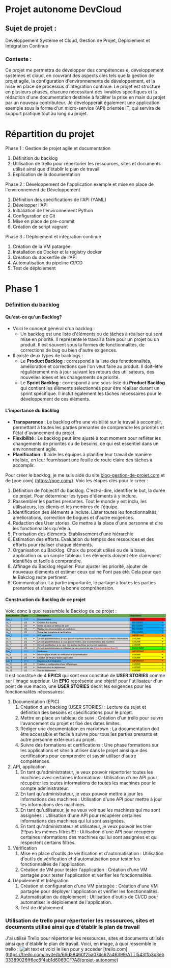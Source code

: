 # Projet autonome DevCloud
## Sujet de projet :
Developpement Système et Cloud, Gestion de Projet, Déploiement et Intégration Continue
### Contexte :
Ce projet me permettra de développer des compétences e, développement systèmes et cloud, en couvrant des aspects clés tels que la gestion de projet agile, la configuration d'environnements de développement, et la mise en place de processus d'intégration continue.
Le projet est structuré en plusieurs phases, chacune nécessitant des livrables spécifiques et la rédaction d'une documentation destinée à faciliter la prise en main du projet par un nouveau contributeur.
Je développerait également une application exemple sous la forme d'un micro-service (API) orientée IT, qui servira de support pratique tout au long du projet.
# Répartition du projet
Phase 1 : Gestion de projet agile et documentation
   1. Définition du backlog
   2. Utilisation de trello pour répertorier les ressources, sites et documents utilisé ainsi que d'établir le plan de travail
   3. Explication de la documentation

Phase 2 : Développement de l'application exemple et mise en place de l'environnement de Développement
   1. Définition des spécifications de l'API (YAML)
   2. Développer l'API
   3. Initialiation de l'environnement Python
   4. Configuration de Git
   5. Mise en place de pre-commit
   6. Création de script vagrant

Phase 3 : Déploiement et intégration continue
   1. Création de la VM patargée
   2. Installation de Docker et la registry docker
   3. Création du dockerfile de l'API
   4. Automatisation du pipeline CI/CD
   5. Test de déploiement

# Phase 1
### Définition du backlog
#### Qu'est-ce qu'un **Backlog**?
- Voici le concept général d'un backlog :
  - Un backlog est une liste d'éléments ou de tâches à réaliser qui sont mise en priorité. Il représente le travail à faire pour un projet ou un produit. Il est souvent sous la formes de fonctionnalités, de corrections de bug ou bien d'autre exigences.
- Il existe deux types de backlogs : 
  - Le **Product Backlog** : correspond à la liste des fonctionnalités, amélioration et corrections que l'on veut faire au produit. Il doit-être régulièrement mis à jour suivant les retours des utilisateurs, des nouvelles idées et les changements de priorité.
  - Le **Sprint Backlog** : correspond à une sous-liste du **Product Backlog** qui contient les éléments sélectionnés pour être réaliser durant un sprint spécifique. Il inclut également les tâches nécessaires pour le développement de ces éléments.
#### L'importance du Backlog
- **Transparence** : Le backlog offre une visibilité sur le travail à accomplir, permettant à toutes les parties prenantes de comprendre les priorités et l'état d'avancement du projet.
- **Flexibilité** : Le backlog peut être ajusté à tout moment pour refléter les changements de priorités ou de besoins, ce qui est essentiel dans un environnement agile.
- **Planification** : Il aide les équipes à planifier leur travail de manière réaliste, en leur fournissant une feuille de route claire des tâches à accomplir.

Pour créer le backlog, je me suis aidé du site [blog-gestion-de-projet.com](https://blog-gestion-de-projet.com/) et de [poe.com] (https://poe.com/).
Voic les étapes clés pour le créer :
1. Définition de l'objectif du backlog. C'est-à-dire, identifier le but, la durée de projet. Pour déterminer les types d'éléments à y inclure.
2. Rassembler les parties prenantes. Tout le monde y est inclu, les utilisateurs, les clients et les membres de l'équipe.
3. Identification des éléments à inclute. Lister toutes les fonctionnalités, améliorations, correction de bogues et d'autre exigences.
4. Rédaction des User stories. Ce mettre à la place d'une personne et dire les fonctionnalités qu'elle a.
5. Priorisation des éléments. Etablissement d'une hiérarchie 
6. Estimation des efforts. Evaluation du tempsx des ressources et des efforts pour réaliser chaque éléments.
7. Organisation du Backlog. Choix du produit utilisé ou de la base, application ou un simple tableau. Les éléments doivent être clairement identifiés et facile à comprendre.
8. Affinage du Backlog régulier. Pour ajuster les priorité, ajouter de nouveaux éléments et estimer ceux qui ne l'ont pas été. Cela pour que le Bakclog reste pertinent.
9. Communication. La partie importante, le partage à toutes les parties prenantes et s'assurer la bonne compréhension.
#### Construction du Backlog de ce projet
Voici donc à quoi ressemble le Backlog de ce projet :
![alt text](image.png)
Il est constitué de 4 **EPICS** qui sont eux constitué de **USER STORIES** comme sur l'image supérieur. Un **EPIC** représente une objetif pour l'utilisateur d'un point de vue macro, une **USER STORIES** décrit les exigences pour les fonctionnalités nécessaires: 
1. Documentation (EPIC)
   1. Création d'un backlog (USER STORIES) : Lecture du sujet et définition des besoins et spécifications pour le projet.
   2. Mettre en place un tableau de suivi : Création d'un trello pour suivre l'avancement du projet et fixé des dates limites.
   3. Rédiger une documentation en markdown : La documentation doit être accessible et facile à suivre pour tous les parties prenants et autre personne extérieurs au projet.
   4. Suivre des formations et certifications : Une phase formations sur les applications et sites à utiliser dans le projet ainsi que des certifications pour comprendre et savoir utiliser d'autre compétences.
2. API, application
   1. En tant qu'administrateur, je veux pouvoir répertorier toutes les machines avec certaines informations : Utilisation d'une API pour récupérer les toutes informations de toutes les machines pour le compte administrateur.
   2. En tant qu'administrateur, je veux pouvoir mettre à jour les informations des machines : Utilisation d'une API pour mettre à jour les informations des machines.
   3. En tant qu'utilisateur, je ne veux voir que les machines qui me sont assignées : Utilisation d'une API pour récupérer certaines informations des machines qui lui sont assignées.
   4. En tant qu'administrateur et utilisateur, je veux pouvoir les trier (!!!pas les mêmes filtres!!!) : Utilisation d'une API pour récupérer certaines informations des machines qui lui sont assignées et qui respectent certains filtres.
3. Vérification
   1. Mise en place d'outils de vérification et d'automatisation : Utilisation d'outils de vérification et d'automatisation pour tester les fonctionnalités de l'application.
   2. Création de VM pour tester l'application : Création d'une VM partagée pour tester l'application et vérifier les fonctionnalités.
4. Dépoilement et Intégration 
   1. Création et configuration d'une VM partagée : Création d'une VM partagée pour déployer l'application et vérifier les fonctionnalités.
   2. Automatisation du déploiement : Utilisation d'outils de CI/CD pour automatiser le déploiement de l'application.
   3. Test de déploiement

### Utilisation de trello pour répertorier les ressources, sites et documents utilisé ainsi que d'établir le plan de travail
J'ai utilisé Trello pour répertorier les ressources, sites et documents utilisés ainsi que d'établir le plan de travail. Voici, en image, à quoi ressemble le trello : ![alt text](image-1.png) et voici le lien pour y accéder [trello.com] (https://trello.com/invite/b/66d58460f25a074c62a46399/ATTI543ffb3c3eb33389026ff6ec6f4ab1d6069CF7A8/projet-autonome)